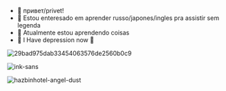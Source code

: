 - 👋 привет/privet!
- 👀 Estou enteresado em aprender russo/japones/ingles pra assistir sem legenda
- 🌱 Atualmente estou aprendendo coisas
- 💞️ I Have depression now 🙂

![29bad975dab33454063576de2560b0c9](https://github.com/opaalicya/opaalicya/assets/142051991/6e25bada-6de2-4e39-8554-22160557e1eb)

![ink-sans](https://github.com/opaalicya/opaalicya/assets/142051991/281ab90b-875f-4fb6-b347-be6ef49f513f)

![hazbinhotel-angel-dust](https://github.com/opaalicya/opaalicya/assets/142051991/96de833b-34a5-4f12-9b7b-b3afc60e4fa2)

<!---
opaalicya/opaalicya is a ✨ special ✨ repository because its `README.md` (this file) appears on your GitHub profile.
You can click the Preview link to take a look at your changes.
--->
